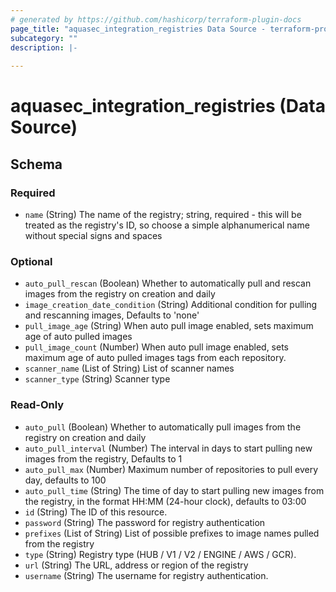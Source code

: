 ```yaml
---
# generated by https://github.com/hashicorp/terraform-plugin-docs
page_title: "aquasec_integration_registries Data Source - terraform-provider-aquasec"
subcategory: ""
description: |-
  
---
```


# aquasec_integration_registries (Data Source)





<!-- schema generated by tfplugindocs -->
## Schema

### Required

- `name` (String) The name of the registry; string, required - this will be treated as the registry's ID, so choose a simple alphanumerical name without special signs and spaces

### Optional

- `auto_pull_rescan` (Boolean) Whether to automatically pull and rescan images from the registry on creation and daily
- `image_creation_date_condition` (String) Additional condition for pulling and rescanning images, Defaults to 'none'
- `pull_image_age` (String) When auto pull image enabled, sets maximum age of auto pulled images
- `pull_image_count` (Number) When auto pull image enabled, sets maximum age of auto pulled images tags from each repository.
- `scanner_name` (List of String) List of scanner names
- `scanner_type` (String) Scanner type

### Read-Only

- `auto_pull` (Boolean) Whether to automatically pull images from the registry on creation and daily
- `auto_pull_interval` (Number) The interval in days to start pulling new images from the registry, Defaults to 1
- `auto_pull_max` (Number) Maximum number of repositories to pull every day, defaults to 100
- `auto_pull_time` (String) The time of day to start pulling new images from the registry, in the format HH:MM (24-hour clock), defaults to 03:00
- `id` (String) The ID of this resource.
- `password` (String) The password for registry authentication
- `prefixes` (List of String) List of possible prefixes to image names pulled from the registry
- `type` (String) Registry type (HUB / V1 / V2 / ENGINE / AWS / GCR).
- `url` (String) The URL, address or region of the registry
- `username` (String) The username for registry authentication.


